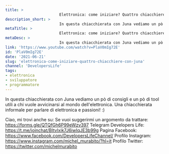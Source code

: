 ```yaml
---
title: > 
                        Elettronica: come iniziare? Quattro chiacchiere con Juna
description_short: > 
                        In questa chiacchierata con Juna vediamo un pò di consigli e un pò di tool utili a chi vuole avvicinarsi al mondo dell'elettronica.
metaTitle: > 
                        Elettronica: come iniziare? Quattro chiacchiere con Juna
metaDesc: > 
                        In questa chiacchierata con Juna vediamo un pò di consigli e un pò di tool utili a chi vuole avvicinarsi al mondo dell'elettronica.
link: 'https://www.youtube.com/watch?v=PlaV0mIg72E'
id: 'PlaV0mIg72E'
date: '2021-06-21'
slug: 'elettronica-come-iniziare-quattro-chiacchiere-con-juna'
channel: 'DevelopersLife'
tags: 
- elettronica
- sviluppatore
- programmatore
---
```

In questa chiacchierata con Juna vediamo un pò di consigli e un pò di tool utili a chi vuole avvicinarsi al mondo dell'elettronica. Una chiacchierata informale per parlare di elettronica e passioni! :)

Ciao, mi trovi anche su:
Se vuoi suggerirmi un argomento da trattare: https://forms.gle/QTQfGh6P99eWzv397
Telegram Developers Life: https://t.me/joinchat/BItvlxik7J6iwIqJE3b99g
Pagina Facebook: https://www.facebook.com/DevelopersLifeChannel/
Profilo Instagram: https://www.instagram.com/michel_murabito/?hl=it
Profilo Twitter: https://twitter.com/michelmurabito​